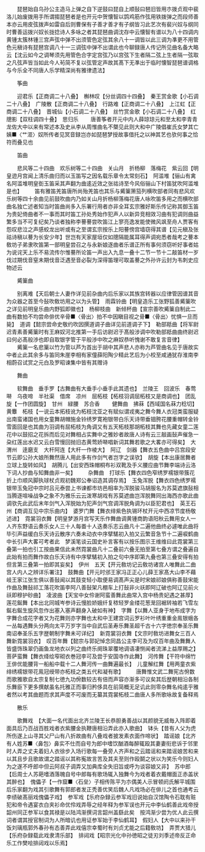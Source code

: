 <!-- { "loadSidebar": true } -->
　　琵琶始自乌孙公主造马上弹之自下逆鼓曰琵自上顺鼔曰琶旧皆用朩拨贞观中裴洛儿始废拨用手所谓搊琵琶者是也开元中贺懐智以鹍鸡筋作弦用铁拨弹之而段师善本亦云用皮弦拨声如雷自后则曹保有子善才善才有子纲皆习此艺次有裴兴奴与纲同时曹善运拨兴奴长拢捻诗人多咏之者其琵琶曲调沈存中云懐智有谱以为八十四调内黄锺太簇林锺三宫声弦中弹不出须管色定弦其余八十一调皆以此三调为凖更不用管色元稹诗有琵琶宫调八十一三调弦中弹不出谓此也今聊録唐人传记所见曲名备大略云【沈云如今之调琴须先用管色合字定宫弦乃以宫弦下生者隔二弦上生者隔一弦取之凡弦声皆当如此今人茍简不复以弦管定声故其髙下无凖出于临时懐智琵琶谱调格与今乐全不同唐人乐学精深尚有雅律遗法】

　　筝曲

　　迎君乐【正商调二十八叠】　槲林叹【分丝调四十四叠】　秦王赏金歌【小石调二十八叠】　广陵散【正商调二十八叠】　行路难【正商调二十八叠】　上江虹【正商调二十八叠】　晋城仙【小石调二十八叠】　丝竹赏金歌【小石调二十八叠】　红牕影【双柱调四十叠】　思归乐
　　唐善筝者开元中内人薛琼琼元和至太和李青青龙佐大中以来有常述本及史从李从周惟曲名不槩见此则大和中广陵倡崔氏女梦其亡姨■〈艹洍〉奴所传者见冥音録岂亦如琵琶梦授故事借托之以神其艺也欤何事之恰符而叠见也

　　笛曲

　　悲风等二十四曲　欢乐树等二十四曲　关山月　折杨柳　落梅花　紫云回【明皇逰月宫闻上清乐曲归而以玉笛写之因名载乐章令太常刻石】　阿滥堆【骊山有禽名阿滥堆明皇衘玉笛采其声翻为曲逺近效之张祜诗至今风俗骊山下村笛犹吹阿滥堆是也】
　　笛有雅笛羌笛唐所尚殆羌笛也其乐与觱篥箫笳列横吹部者同有悲风欢乐树等四十余曲见前鼓吹曲内乃如关山月折杨柳落梅花唐人咏吹笛多用之而横吹部曲名独亡述者知当时笛曲尚多入乐署行用者亦非全耳玄宗雅好斯乐传记称其御玉笛为贵妃倚曲者不一事而其时笛工孙处秀始作犯声人以新异竞相效习曲有犯调则曲益繁多当不可复纪矣乃谈者独称李謩謩尝吹笛江上寥亮逸发能使微风飒至舟人贾客有怨叹悲泣之声感蛟龙出听或有之至谓玄宗按乐上阳謩傍宫墙窃得其谱【见元稹及张祜诗稹以謩为长安少年】世岂有天家屋垣仅如牕隔能属耳得声调宛悉者哉考之謩本敎坊子弟隶吹笛第一部明皇尝召之与永新娘逐曲者乐谱正所有事何须窃听好事者姑为说诧天上乐不易流传尔惟謩所论笛一声出入九息一叠十二节一节十二敲笛材一岁伐过期伐音窒未期伐音泛遇至音必裂为深得笛理可取盖謩之外孙许云封为韦刺史应物述云

　　觱篥曲

　　别离难【天后朝士人妻作详见前杂曲内后乐家以其族宫转器以应律管因谱其音为众器之首至今鼔吹敎坊用之以为头管】　雨霖铃曲【明皇造乐工张野狐善觱篥吹之详见前明皇乐曲内野狐即徽也】　杨柳枝曲　新倾杯曲【宣宗善吹觱篥自制此二曲有数拍不均尝命俳优辛骨■〈骨出〉拍不中因瞋目视之骨■〈骨出〉忧惧一旦而毙】　道调【懿宗尝命史敬约吹因撰道调子曲详见前道调子下】　勒部羝曲【将军尉迟青素善觱篥时有王麻奴河北推第一手后访尉迟于髙般涉调中吹勒部羝曲曲终尉迟曰何必髙般渉也即自取银字管于平般渉中吹之麻奴恭听愧谢不敢复言音律】
　　觱篥一名悲篥以竹为管以芦为首出于胡中其声悲人亦称为芦管曲名见于唐故实中者止此其余多与笛同朱崖李相有家僮薛阳陶少精此艺后为小校至咸通犹存淮南李相蔚召试赏之元白及罗昭谏集中皆有其赠诗

　　舞曲

　　软舞曲　垂手罗【古舞曲有大垂手小垂手此其遗也】　兰陵王　回波乐　春莺啭　乌夜啼　半社渠　借席　凉州　屈柘枝【柘枝羽调屈柘枝又是商调也】　团乱旋【一作团圆旋】　甘州　緑腰　苏合香
　　健舞曲　拂菻【西域国名菻力稔切】　黄麞　柘枝【一说云本拓枝讹为柘枝沈亚之有赋似谓戎夷之舞今舞人衣冠类蛮服疑出南蛮诸国也用女童舞胡帽施金铃绣罗寛袍银带白乐天诗带垂钿胯花腰重帽转金铃雪面回是也其曲为羽调有屈柘枝为角调又有五天柘枝那胡柘枝其舞也先藏女童二莲花中以鼓招之花拆而后见对舞相占实舞中之雅妙者故唐人诗有云三敲画鼔声催急一朶红莲出水迟又云白雪慢回抛旧态黄莺娇啭唱新词其舞若歌之大畧亦可得矣】　大渭州　逹磨支　大杆阿连【大杆一作棱大】　阿辽　剑器【舞衣五色曲中吕宫段安节云即公孙大娘所舞然唐人用此多有作剑气者岂字之误欤】　胡旋【本出康居舞者立球上旋转如风】　胡腾儿【出安西珠帽桐布衫双靴及手义腰应曲节舞李端诗云洛下词人抄曲与知舞曲非一矣】
　　杂舞曲　打球乐【舞衣四色窄绣罗襦银带簇花折上巾顺风脚执球杖贞观初魏郑公奉诏造其调存焉】　玉兔浑脱【舞衣四色绣罗襦银带玉兔冠中宗时吕元泰尝上书谏都市坊邑相率为浑脱骏马胡服名为苏莫遮旗鼔相当腾逐喧噪战争之象不为雅乐云云泼寒胡戏有苏莫遮曲岂浑脱舞同出海西亦歌此曲调欤先此武后末年剑气入浑脱始为犯声剑气宫调浑脱角调为以臣犯君也】　英王石州【商调互见中宗乐曲内】　婆罗门舞【舞衣绯紫色执锡环杖开元中西凉节度杨敬述进】　霓裳羽衣舞【明皇梦游月宫写天乐作舞曲调黄锺商韵语阳秋云舞用女人一人齐东野语云奏乐女人三十人每畨十人迭奏乐志云曲凡十二遍他曲终必遽唯此曲将毕引声益缓白乐天诗云散序六奏未动衣中序擘騞初入拍又云繁音急节十二遍唳鹤曲中长引声大畧可考者此　梦溪笔谈云国史补言客有以按乐图示王维维曰此霓裳第三叠第一拍也引工按曲果信此未然霓裳曲凡十二叠前六叠无拍至第七叠方谓之叠遍自此始有拍而舞作故白乐天诗有中序擘騞初入拍之句中序即第九叠也第三叠安得有拍但言第三叠第一拍即其妄矣】　伊州　五天【开元敎坊记云敎坊诸宫人唯舞此二曲宫人内人之辨详乐署注】　鼓舞曲【开元时邠王家冯正正心儿薛王家髙大山李不藉岐王家江张生俱以善鼔闻以其鼓变轻小取便易调髙声尖是时宋娘祁娘俱称善鼓宋能作曲及舞鼔祁工落花吹笛李阿八善鼔架凡棚车上打鼔非火祅即阿辽破也阿辽见前火祅即穆护砂曲】　凌波曲【天宝中女伶谢阿蛮善舞此曲常入宫中杨贵妃遇之甚厚】　莲花鋋舞【本出北同城岑参诗云慢脸娇娥纤复秾轻罗金缕花葱茏回裾转袖若飞雪左鋋右鋋生旋风忽作出塞入塞声翻身入破如有神】　字舞【以舞人亚身于地布成字为字舞合成花字者又为花舞则亦字舞也太和中王建宫词云罗衫叶叶绣重重金鳯银蛾各一丛每遇舞头分两向太平万岁字当中自武后圣寿乐舞圣超千古十六字徳宗奉圣乐舞南诏奉圣乐五字歴朝制字舞未可详纪】　新霓裳羽衣舞【文宗时敎坊进舞女三百人舞新霓裳羽衣】　叹百年舞【懿宗与郭妃悼念同昌公主李可及为叹百年曲及舞舞人皆盛饰珠翠仍画鱼龙地衣以列之曲终乐阕珠翠覆地调语凄恻闻者流涕上益厚赐之】　菩萨蛮舞【舞衣绛绘窄砌衣巻冠李可及尝于安国寺作此舞】　河传舞【干符中绵竹王俳优能腰背一船船中载十二人舞河传一曲舞遍最长】　儿童解红舞【用两童衣紫绯绣襦银带花鳯冠绶带亦柘枝之类五代和凝有歌】
　　唐舞惟文武二舞宪古佾数而歌雅歌自太宗复制七徳九功佾数较古有倍而声容亦渐多可议矣其后歴朝相沿各制乐舞臣下更多撰献虽名托雅正而事归矜侈具在前简概无足讥此则零杂舞名纯逺乎雅者然以考其曲题而求其声度不可废而无纂其霓裳柘枝二曲唐人多所歌咏故复备释焉

　　散乐

　　歌舞戏　【大面一名代面出北齐兰陵王长恭胆勇善战以其颜貌无威毎入阵即着面具后乃百战百胜戏者衣紫腰金执鞭唐相沿弄此亦入歌曲】　钵头【昔有人父为虎所伤遂上山寻其父尸山有八折故曲有八叠戏者披发素衣面作啼状】　踏谣娘【北齐有人姓苏■〈鼻包〉鼻实不仕而自号为郎中嗜饮酗酒每醉辄殴其妻妻衔悲诉于邻里时人弄之丈夫着妇人衣徐步入场行歌每一叠旁人齐声和之云踏谣和来踏谣娘苦和来以其且步且歌故谓之踏谣以其称寃故言苦及其夫至则作殴鬬之状以为笑乐今则妇人为之遂不呼郎中但云阿叔子调弄又加典库全失旧旨或呼为谈容娘又非】　苏中郎【后周士人苏葩嗜酒落魄自号中郎每有歌场辄入独舞今为戏者着衣戴帽面正赤盖状其醉也】　傀儡子【一作窟■〈石垒〉子相传陈平为朩偶美人示冒顿阏氏解平城围后乐家翻为戏其引歌舞有郭郎者发正秃善优笑后魏人凡戏场必在俳儿之首也通考云李绩破髙丽戏傀儡子戏】　参军戏【乐府杂録云参军戏旧说始自汉馆陶令石耽有赃犯和帝令遇宴衣白夹衫命优伶戏弄辱之经年释为参军误也开元中李仙鹤善此戏帝授韶州同正参军以食其禄是以陆鸿渐撰词言韶州盖繇此矣　按鸿渐少尝为优人此云撰词者谓其授官制词为人所暗讥也用证参军始于李仙鹤耳】　假妇人【大中以来孙干饭刘璃瓶郭外春孙有态善弄此戏僖宗幸蜀时有刘贞尤能之后籍敎坊】　弄贾大猎儿【乐府杂録载此戏隶清乐部】　排闼戏【昭宗光化中孙徳昭之徒刃刘季述帝反正命乐工作樊哙排闼戏以乐焉】
